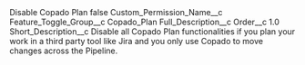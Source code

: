 <?xml version="1.0" encoding="UTF-8"?>
<CustomMetadata xmlns="http://soap.sforce.com/2006/04/metadata" xmlns:xsi="http://www.w3.org/2001/XMLSchema-instance" xmlns:xsd="http://www.w3.org/2001/XMLSchema">
    <label>Disable Copado Plan</label>
    <protected>false</protected>
    <values>
        <field>Custom_Permission_Name__c</field>
        <value xsi:nil="true"/>
    </values>
    <values>
        <field>Feature_Toggle_Group__c</field>
        <value xsi:type="xsd:string">Copado_Plan</value>
    </values>
    <values>
        <field>Full_Description__c</field>
        <value xsi:nil="true"/>
    </values>
    <values>
        <field>Order__c</field>
        <value xsi:type="xsd:double">1.0</value>
    </values>
    <values>
        <field>Short_Description__c</field>
        <value xsi:type="xsd:string">Disable all Copado Plan functionalities if you plan your work in a third party tool like Jira and you only use Copado                                 to move changes across the Pipeline.</value>
    </values>
</CustomMetadata>
